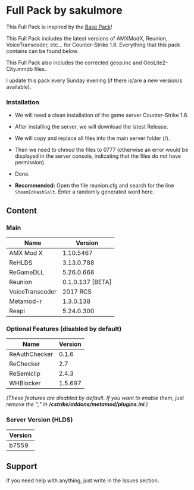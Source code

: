# Full Pack by sakulmore
This Full Pack is inspired by the [Base Pack](https://github.com/AMXX-pl/BasePack)!

This Full Pack includes the latest versions of AMXModX, Reunion, VoiceTranscoder, etc... for Counter-Strike 1.6. Everything that this pack contains can be found below.

This Full Pack also includes the corrected geop.inc and GeoLite2-City.mmdb files.

I update this pack every Sunday evening (if there is/are a new version/s available).

### Installation
- We will need a clean installation of the game server Counter-Strike 1.6.

- After installing the server, we will download the latest Release.

- We will copy and replace all files into the main server folder (/).

- Then we need to chmod the files to 0777 (otherwise an error would be displayed in the server console, indicating that the files do not have permission).

- Done.

- **Recommended:** Open the file reunion.cfg and search for the line `SteamIdHashSalt`. Enter a randomly generated word here.

## Content
### Main
| Name | Version |
|-|-|
| AMX Mod X | 1.10.5467 |
| ReHLDS | 3.13.0.788 |
| ReGameDLL | 5.26.0.668 |
| Reunion | 0.1.0.137 [BETA] |
| VoiceTranscoder | 2017 RCS |
| Metamod-r | 1.3.0.138 |
| Reapi | 5.24.0.300 |

### Optional Features (disabled by default)
| Name | Version |
|-|-|
| ReAuthChecker | 0.1.6 |
| ReChecker | 2.7 |
| ReSemiclip | 2.4.3 |
| WHBlocker | 1.5.697 |

_(These features are disabled by default. If you want to enable them, just remove the ";" in **/cstrike/addons/metamod/plugins.ini**.)_

### Server Version (HLDS)
| Version |
|-|
| b7559 |

## Support
If you need help with anything, just write in the Issues section.
